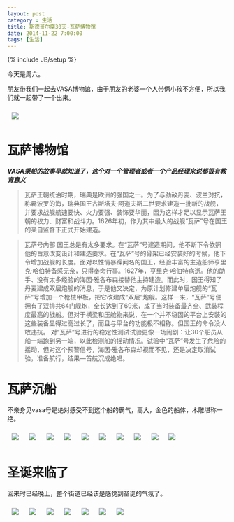 ```yaml
---
layout: post
category : 生活
title: 斯德哥尔摩30天-瓦萨博物馆
date: 2014-11-22 7:00:00
tags: [生活]
---
```

{% include JB/setup %}

<style type="text/css">
img {	
    margin: 10px;
    max-width: 400px;        
	}

</style>

今天是周六。

朋友带我们一起去VASA博物馆，由于朋友的老婆一个人带俩小孩不方便，所以我们就一起带了一个出来。

<img  src="/assets/images/stockholm/20141122/1.JPG"/>

# 瓦萨博物馆

***VASA乘船的故事早就知道了，这个对一个管理者或者一个产品经理来说都很有教育意义***


> 瓦萨王朝统治时期，瑞典是欧洲的强国之一。为了与劲敌丹麦、波兰对抗，称霸波罗的海，瑞典国王古斯塔夫·阿道夫斯二世要求建造一批新的战舰，并要求战舰航速要快、火力要强、装饰要华丽，因为这样才足以显示瓦萨王朝的权力、财富和战斗力。1626年初，作为其中最大的战舰“瓦萨”号在国王的亲自监督下正式开始建造。

> 瓦萨号内部
> 国王总是有太多要求。在“瓦萨”号建造期间，他不断下令依照他的旨意改变设计和建造要求。在“瓦萨”号的骨架已经安装好的时候，他下令增加战舰的长度。面对以性情暴躁闻名的国王，经验丰富的主造船师亨里克·哈伯特备感无奈，只得奉命行事。1627年，亨里克·哈伯特病逝。他的助手、没有太多经验的海因·雅各布森接替他主持建造。而此时，国王得知了丹麦建成双层炮舰的消息，于是他又决定，为原计划修建单层炮舰的“瓦萨”号增加一个枪械甲板，把它改建成“双层”炮舰。这样一来，“瓦萨”号便拥有了双排共64门舰炮，全长达到了69米，成了当时装备最齐全、武装程度最高的战船。但对于横梁和压舱物来说，在一个并不稳固的平台上安装的这些装备显得过高过长了，而且与平台的功能极不相称。但国王的命令没人敢违抗。
> 对“瓦萨”号进行的稳定性测试试验更像一场闹剧：让30个船员从船一端跑到另一端，以此检测船的摇动情况。试验中“瓦萨”号发生了危险的摇动，但对这个预警信号，海因·雅各布森却视而不见，还是决定取消试验，准备航行，结果—首航沉成绝唱。


# 瓦萨沉船

不亲身见vasa号是绝对感受不到这个船的霸气，高大，金色的船体，木雕堪称一绝。

<img  src="/assets/images/stockholm/20141122/2.JPG"/>
<img  src="/assets/images/stockholm/20141122/3.JPG"/>
<img  src="/assets/images/stockholm/20141122/4.JPG"/>
<img  src="/assets/images/stockholm/20141122/5.JPG"/>
<img  src="/assets/images/stockholm/20141122/6.JPG"/>
<img  src="/assets/images/stockholm/20141122/7.JPG"/>
<img  src="/assets/images/stockholm/20141122/8.JPG"/>
<img  src="/assets/images/stockholm/20141122/16.JPG"/>
<img  src="/assets/images/stockholm/20141122/17.JPG"/>
<img  src="/assets/images/stockholm/20141122/18.JPG"/>

# 圣诞来临了

回来时已经晚上，整个街道已经该是感觉到圣诞的气氛了。

<img  src="/assets/images/stockholm/20141122/9.jpg"/>
<img  src="/assets/images/stockholm/20141122/10.jpg"/>
<img  src="/assets/images/stockholm/20141122/11.jpg"/>
<img  src="/assets/images/stockholm/20141122/12.jpg"/>
<img  src="/assets/images/stockholm/20141122/13.jpg"/>
<img  src="/assets/images/stockholm/20141122/14.jpg"/>
<img  src="/assets/images/stockholm/20141122/15.jpg"/>








